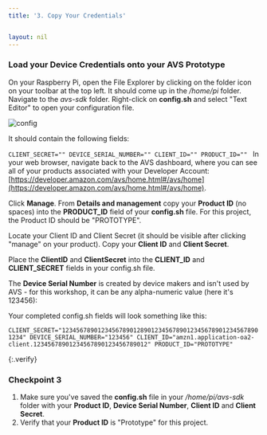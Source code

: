 ```yaml
---
title: '3. Copy Your Credentials'


layout: nil
---
```


### Load your Device Credentials onto your AVS Prototype

On your Raspberry Pi, open the File Explorer by clicking on the folder icon on your toolbar at the top left.  It should come up in the */home/pi* folder.  Navigate to the *avs-sdk* folder.  Right-click on **config.sh** and select "Text Editor" to open your configuration file.  

![config](https://alexavoiceservice.github.io/setup/assets/config_file.png)

It should contain the following fields:

`CLIENT_SECRET=""
DEVICE_SERIAL_NUMBER=""
CLIENT_ID=""
PRODUCT_ID=""
`
In your web browser, navigate back to the AVS dashboard, where you can see all of your products associated with your Developer Account:  [https://developer.amazon.com/avs/home.html#/avs/home](https://developer.amazon.com/avs/home.html#/avs/home).

Click **Manage**. From **Details and management** copy your **Product ID** (no spaces) into the **PRODUCT_ID** field of your **config.sh** file.  For this project, the Product ID should be "PROTOTYPE".

Locate your Client ID and Client Secret (it should be visible after clicking "manage" on your product).  Copy your **Client ID** and **Client Secret**.

Place the **ClientID** and **ClientSecret** into the **CLIENT_ID** and **CLIENT_SECRET** fields in your config.sh file. 

The **Device Serial Number** is created by device makers and isn't used by AVS - for this workshop, it can be any alpha-numeric value (here it's 123456):

Your completed config.sh fields will look something like this:

`CLIENT_SECRET="12345678901234567890128901234567890123456789012345678901234"
DEVICE_SERIAL_NUMBER="123456"
CLIENT_ID="amzn1.application-oa2-client.12345678901234567890123456789012"
PRODUCT_ID="PROTOTYPE"
`

{:.verify}
### Checkpoint 3

1. Make sure you've saved the **config.sh** file in your */home/pi/avs-sdk* folder with your **Product ID**, **Device Serial Number**, **Client ID** and **Client Secret**.
2.  Verify that your **Product ID** is "Prototype" for this project.
